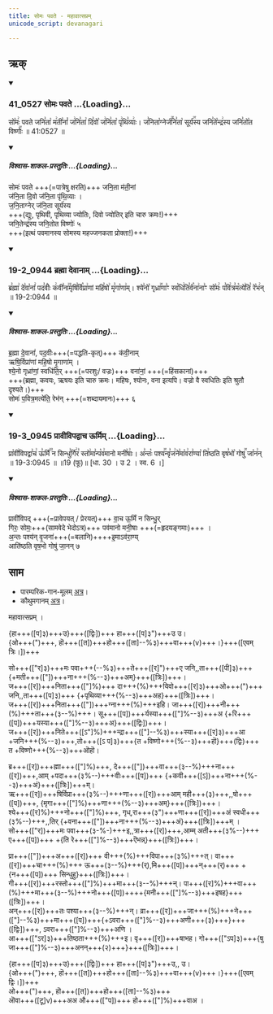 ```yaml
---
title: सोमः पवते - महावात्सप्रम्
unicode_script: devanagari

---
```

## ऋक्
<div class="js_include" includetitle="false" newlevelforh1="3" unfilled url="/vedAH_sAma/kauthumam/saMhitA/vishvAsa-prastutiH/1_pUrvArchikaH/6/1/41_0527_somaH_pavate.md">
<details open><summary><h3>41_0527 सोमः पवते ...{Loading}...</h3></summary>

सो꣡मः꣢ पवते जनि꣣ता꣡ म꣢ती꣣नां꣡ ज꣢नि꣣ता꣢ दि꣣वो꣡ ज꣢नि꣣ता꣡ पृ꣢थि꣣व्याः꣢। ज꣣निता꣡ग्नेर्ज꣢꣯नि꣣ता꣡ सूर्य꣢꣯स्य जनि꣣ते꣡न्द्र꣢स्य जनि꣣तो꣡त विष्णोः꣢꣯ ॥ 41:0527 ॥

<div class="js_include" newlevelforh1="2" title="विश्वास-शाकल-प्रस्तुतिः" unfilled="" url="/vedAH_Rk/shAkalam/saMhitA/vishvAsa-prastutiH/09/096/05_somaH_pavate.md">
<details open><summary><h5>विश्वास-शाकल-प्रस्तुतिः ...{Loading}...</h5></summary>


सोमः॑ पवते +++(=पात्रेषु क्षरति)+++ जनि॒ता म॑ती॒नां  
ज॑नि॒ता दि॒वो ज॑नि॒ता पृ॑थि॒व्याः ।  
ज॒नि॒ताग्नेर् ज॑नि॒ता सूर्य॑स्य  
+++(द्युः, पृथिवी, पृथिव्या ज्योतिः, दिवो ज्योतिर् इति चारु क्रमः!)+++  
जनि॒तेन्द्र॑स्य जनि॒तोत विष्णोः॑ ५  
+++(इत्थं पवमानस्य सोमस्य महज्जनकता प्रोक्ता!)+++

</details>
</div>
</details>
</div>
<div class="js_include" includetitle="false" newlevelforh1="3" unfilled url="/vedAH_sAma/kauthumam/saMhitA/vishvAsa-prastutiH/4_uttarArchikaH/3/1/19-2_0944_brahmA_devAnAm.md">
<details open><summary><h3>19-2_0944 ब्रह्मा देवानाम् ...{Loading}...</h3></summary>

ब्र꣣ह्मा꣢ दे꣣वा꣡नां꣢ पद꣣वीः꣡ क꣢वी꣣ना꣢꣫मृषि꣣र्वि꣡प्रा꣢णां महि꣣षो꣢ मृ꣣गा꣡णा꣢म्। श्ये꣣नो꣡ गृध्रा꣢꣯णा꣣ꣳ स्व꣡धि꣢ति꣣र्व꣡ना꣢ना꣣ꣳ सो꣡मः꣢ प꣣वि꣢त्र꣣म꣡त्ये꣢ति꣣ रे꣡भ꣢न् ॥ 19-2:0944 ॥

<div class="js_include" newlevelforh1="2" title="विश्वास-शाकल-प्रस्तुतिः" unfilled="" url="/vedAH_Rk/shAkalam/saMhitA/vishvAsa-prastutiH/09/096/06_brahmA_devAnAM.md">
<details open><summary><h5>विश्वास-शाकल-प्रस्तुतिः ...{Loading}...</h5></summary>


ब्र॒ह्मा दे॒वानां॑, पद॒वीः+++(=पद्धति-कृत्)+++ क॑वी॒नाम्  
ऋषि॒र्विप्रा॑णां महि॒षो मृ॒गाणा॑म् ।  
श्ये॒नो गृध्रा॑णां॒ स्वधि॑ति॒र् +++(=परशुः/ वज्रः)+++ वना॑नां॒ +++(=हिंसकानां)+++  
+++(ब्रह्मा, कवयः, ऋषयः इति चारु क्रमः। महिषः, श्योनः, वना इत्यपि। वज्रो वै स्वधितिः इति श्रुतौ दृश्यते।)+++  
सोमः॑ प॒वित्र॒मत्ये॑ति॒ रेभ॑न् +++(=शब्दायमानः)+++ ६  

</details>
</div>
</details>
</div>
<div class="js_include" includetitle="false" newlevelforh1="3" unfilled url="/vedAH_sAma/kauthumam/saMhitA/vishvAsa-prastutiH/4_uttarArchikaH/3/1/19-3_0945_prAvIvipadvAcha_Urmim.md">
<details open><summary><h3>19-3_0945 प्रावीविपद्वाच ऊर्मिम् ...{Loading}...</h3></summary>

प्रा꣡वी꣢विपद्वा꣣च꣢ ऊ꣣र्मिं꣢꣫ न सिन्धु꣣र्गि꣢र꣣ स्तो꣢मा꣣न्प꣡व꣢मानो मनी꣣षाः꣢। अ꣣न्तः꣡ पश्य꣢꣯न्वृ꣣ज꣢ने꣣मा꣡व꣢रा꣣ण्या꣡ ति꣢ष्ठति वृष꣣भो꣡ गोषु꣢꣯ जा꣡न꣢न् ॥ 19-3:0945 ॥ ॥19 (फू)॥ [धा. 30 । उ 2 । स्व. 6 ।]

<div class="js_include" newlevelforh1="2" title="विश्वास-शाकल-प्रस्तुतिः" unfilled="" url="/vedAH_Rk/shAkalam/saMhitA/vishvAsa-prastutiH/09/096/07_prAvIvipadvAcha_UrmiM.md">
<details open><summary><h5>विश्वास-शाकल-प्रस्तुतिः ...{Loading}...</h5></summary>

प्रावी॑विपद् +++(=प्रावेपयत् / प्रेरयत्)+++ वा॒च ऊ॒र्मिं न सिन्धु॒र्  
गिरः॒ सोमः॒+++(सामवेदे भेदोऽत्र)+++ पव॑मानो मनी॒षाः +++(=हृदयङ्गमाः)+++ ।  
अ॒न्तः पश्य॑न् वृ॒जना॑+++(=बलानि)++++इ॒माऽव॑रा॒ण्य्  
आति॑ष्ठति वृष॒भो गोषु॑ जा॒नन् ७  
</details>
</div>
</details>
</div>  


## साम

- पारम्परिक-गान-मूलम् [अत्र](https://sanskritdocuments.org/sites/pssramanujaswamy/AASHEERVACHANA%20SAAMAANI.pdf&sa=D&ust=1542425956296000)।
- कौथुमगानम् [अत्र](https://archive.org/details/SamaVedaSanhitaWithSayanabhashyaVolume3SatyavrataSamasrami1876bis_201804/page/n590)।
<div caption="रामानुजार्यः 1974 " class="audioEmbed" src="https://archive
.org/download/jaiminIya-sAma-gAna-paravastu-tradition-rAmAnuja/mahAvAtsapram.mp3"></div>
<div caption="गोपालार्यः 2015  " class="audioEmbed" src="https://archive
.org/download/jaiminIya-sAma-gAna-paravastu-tradition-gopAla-2015/mahAvAtsapram.mp3"></div>
<div caption="गोपालपवनयोर् अनुवचनम् 2015 1x" class="audioEmbed" src="https://archive
.org/download/jaiminIya-sAma-gAna-paravastu-tradition-anuvachanam-gopAla-pavana-2015/mahAvAtsapram.mp3"></div>
<div caption="गोपालपवनयोर् अनुवचनम् 2015 1.5x" class="audioEmbed" src="https://archive
.org/download/jaiminIya-sAma-gAna-paravastu-tradition-anuvachanam-gopAla-pavana-2015-150p-speed/mahAvAtsapram.mp3"></div>


महावात्सप्रम् ।

{हा+++([प]३)+++उ}+++([द्विः])+++ हा+++([प]३")+++उ उ।  
{ओ+++(")+++, हॊ+++([त])+++हो+++([ता]--%३)+++वा+++(v)+++।}+++([एवम् त्रिः।])+++  

सो+++(["र]३)+++मः पवा+++(--%३)+++ते+++([र]")+++ए जनि,,ता+++([पी]३)+++ {+मती+++(["])+++ना+++(%--३)+++अम्}+++([त्रिः])+++।  
ज+++([र])+++निता+++(["]%)+++ दा+++(%)+++यिवो+++([र]३)+++ओ+++(")+++ जनि,,ता+++([प]३)+++ {+पृथिव्या+++(%--३)+++अह}+++([त्रिः])+++।  
ज+++([र])+++निता+++(["])+++ग्ना+++(%)+++इहि। जा+++([र])+++नी+++(%)+++ता+++(३--%)+++। सू+++([प])+++र्यस्या+++(["]%--३)+++अ {+रि+++([प])+++यस्या+++(["]%--३)+++अ}+++([द्विः])+++।  
ज+++([र])+++निते+++([ऽ"]%)+++न्द्रा+++(["]--%३)+++स्या+++([र]३)+++आ +जनि+++(%--३)+++,तो+++([ऽ प]३)+++{त +विष्णो+++(%--३)+++हॊ}+++(द्विः)+++ त +विष्णो+++(%--३)+++ऒहॊ।  

ब्र+++([र])+++ह्मा+++(["]%)+++, दे+++(["])+++वा+++(३--%)+++ना+++([र])+++,आम् +पदा+++(३%--)+++वीः+++([प])+++ {+कवी+++([ऽ])+++ना+++(%--३)+++अं}+++([त्रिः])+++म्।  
ऋ+++([र])+++षिर्विप्रा+++(३%--)+++णा+++([र])+++आम् मही+++(३)+++,,षो+++([प])+++, {मृगा+++(["]%)+++णा+++(%--३)+++अम्}+++([त्रिः])+++।  
श्ये+++([र]%)+++नो+++(["]%)+++, गृध्,रा+++(३")+++णा+++([र])+++अं स्वधी+++(३%--)+++,,तिर् {+वना+++(["])+++ना+++(%--३)+++अं}+++([त्रिः])+++म् ।  
सो+++(["र])+++मः पवा+++(३-%-)+++इ,,त्रा+++([र])+++,आम्म् अती+++(३%--)+++ ए+++([प])+++ +{ति रे+++(["]%--३)+++ऎभन्न्}+++([त्रिः])+++।


प्रा+++(["])+++अ+++([र])+++ वी+++(%)+++विपा+++(३%)+++त्। वा+++([र])+++चा+++(%)+++ ऊ+++(३--%)+++(र्),मि+++([प])+++न्+++(र्)+++ +{न+++([प])+++ सिन्धुहु}+++([त्रिः])+++।  
गी+++([र])+++रस्तो+++(["]%)+++मा+++(३--%)+++न्। पा+++([र]%)+++वा+++(%)+++मा+++(३--%)+++नो+++([प])++++{मनी+++(["]%--३)+++इषह}+++([त्रिः])+++।  
अन्+++([र])+++तः पश्या+++(३--%)+++न्। व्रा+++([र])+++जा+++(%)+++ने+++(["]--%३)+++मा+++([प])+++{+ऽवरा+++(["]%--३)+++अणी+++(३)+++}+++([द्विः])+++, ऽवरा+++(["]%--३)+++अणि ।  
आ+++(["ऽर]३)+++तिष्ठता+++(%)+++इ। वृ+++([र])+++षाभह। गो+++(["ऽप]३)+++{षु जा+++(["]%--३)+++अनन्+++(२)+++}+++([त्रिः])+++।  

{हा+++([प]३)+++उ}+++([द्विः])+++ हा+++([प]३")+++उ,, उ।  
{ओ+++(")+++, हॊ+++([त])+++हो+++([ता]--%३)+++वा+++(v)+++।}+++([एवम् द्विः।])+++  
ओ+++(")+++, हॊ+++([त])+++हो+++([ता]--%३)+++  
ऒवा+++([टू]v)+++अअ औ+++(["प])+++ हो+++(["]%)+++वाअ ।